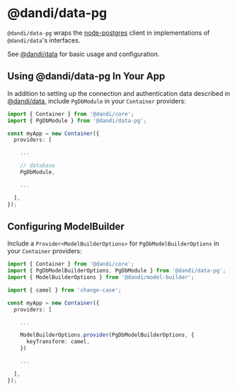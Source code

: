 # @dandi/data-pg

`@dandi/data-pg` wraps the [node-postgres](https://node-postgres.com/)
client in implementations of `@dandi/data`'s interfaces.

See [@dandi/data](../data) for basic usage and configuration.

## Using @dandi/data-pg In Your App

In addition to setting up the connection and authentication data
described in [@dandi/data](../data#Configuration), include `PgDbModule`
in your `Container` providers:

```typescript
import { Container } from '@dandi/core';
import { PgDbModule } from '@dandi/data-pg';

const myApp = new Container({
  providers: [

    ...

    // database
    PgDbModule,

    ...

  ],
});
```

## Configuring ModelBuilder

Include a `Provider<ModelBuilderOptions>` for `PgDbModelBuilderOptions`
in your `Container` providers:

```typescript
import { Container } from '@dandi/core';
import { PgDbModelBuilderOptions, PgDbModule } from '@dandi/data-pg';
import { ModelBuilderOptions } from '@dandi/model-builder';

import { camel } from 'change-case';

const myApp = new Container({
  providers: [

    ...

    ModelBuilderOptions.provider(PgDbModelBuilderOptions, {
      keyTransform: camel,
    })

    ...

  ],
});
```
